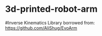 # 3d-printed-robot-arm
#Inverse Kinematics Library borrowed from:
https://github.com/AliShug/EvoArm

